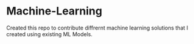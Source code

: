 # Machine-Learning
Created this repo to contribute diffrernt machine learning solutions that I created using existing ML Models.
